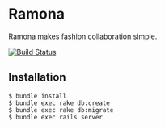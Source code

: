 # Ramona

Ramona makes fashion collaboration simple.

[![Build Status](https://travis-ci.org/getramona/ramona.svg?branch=master)](https://travis-ci.org/getramona/ramona)

## Installation

```
$ bundle install
$ bundle exec rake db:create
$ bundle exec rake db:migrate
$ bundle exec rails server
```
